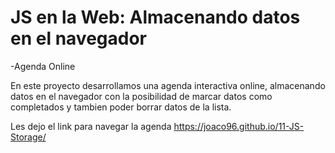 # JS en la Web: Almacenando datos en el navegador

-Agenda Online

En este proyecto desarrollamos una agenda interactiva online, almacenando datos en el navegador
con la posibilidad de marcar datos como completados y tambien poder borrar datos de la lista.

Les dejo el link para navegar la agenda
https://joaco96.github.io/11-JS-Storage/
